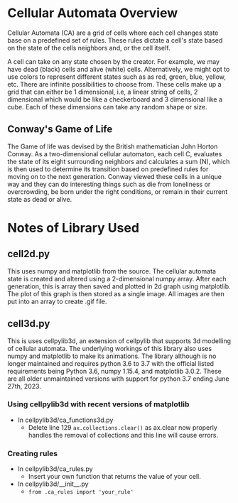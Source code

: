 # Cellular Automata Overview
Cellular Automata (CA) are a grid of cells where each cell changes state base on a predefined set of rules. These rules dictate a cell's state based on the state of the cells neighbors and, or the cell itself. 

A cell can take on any state chosen by the creator. For example, we may have dead (black) cells and alive (white) cells. Alternatively, we might opt to use colors to represent different states such as as red, green, blue, yellow, etc. There are infinite possibilities to choose from. These cells make up a grid that can either be 1 dimensional, i.e, a linear string of cells, 2 dimensional which would be like a checkerboard and 3 dimensional like a cube. Each of these dimensions can take any random shape or size.

## Conway's Game of Life
The Game of life was devised by the British mathematician John Horton Conway. As a two-dimensional cellular automaton, each cell C, evaluates the state of its eight surrounding neighbors and calculates a sum \(N\), which is then used to determine its transition based on predefined rules for moving on to the next generation. Conway viewed these cells in a unique way and they can do interesting things such as die from loneliness or overcrowding, be born under the right conditions, or remain in their current state as dead or alive.

# Notes of Library Used
## cell2d.py
This uses numpy and matplotlib from the source. The cellular automata state is created and altered using a 2-dimensional numpy array. After each generation, this is array then saved and plotted in 2d graph using matplotlib. The plot of this graph is then stored as a single image. All images are then put into an array to create .gif file.

## cell3d.py
This is uses cellpylib3d, an extension of cellpylib that supports 3d modelling of cellular automata. The underlying workings of this library also uses numpy and matplotlib to make its animations. The library although is no longer maintained and requires python 3.6 to 3.7 with the official listed requirements being Python 3.6, numpy 1.15.4, and matplotlib 3.0.2. These are all older unmaintained versions with support for python 3.7 ending June 27th, 2023.

### Using cellpylib3d with recent versions of matplotlib
- In cellpylib3d/ca_functions3d.py
  - Delete line 129 ```ax.collections.clear()``` as ax.clear now properly handles the removal of collections and this line will cause errors.

### Creating rules
- In cellpylib3d/ca_rules.py
  - Insert your own function that returns the value of your cell.
- In cellpylib3d/__init\__.py
  - ```from .ca_rules import 'your_rule'```






